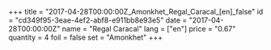 +++
title = "2017-04-28T00:00:00Z_Amonkhet_Regal_Caracal_[en]_false"
id = "cd349f95-3eae-4ef2-abf8-e911bb8e93e5"
date = "2017-04-28T00:00:00Z"
name = "Regal Caracal"
lang = ["en"]
price = "0.67"
quantity = 4
foil = false
set = "Amonkhet"
+++
